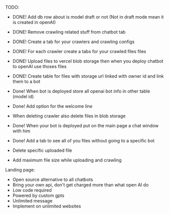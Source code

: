 TODO:

- DONE! Add db row about is model draft or not (Not in draft mode mean it is created in openAI)
- DONE! Remove crawling related stuff from chatbot tab
- DONE! Create a tab for your crawlers and crawling configs
- DONE! For each crawler create a tabs for your crawled files files
- DONE! Upload files to vercel blob storage then when you deploy chatbot to openAI use thoses files
- DONE! Create table for files with storage url linked with owner id and link them to a bot
- Done! When bot is deployed store all openai bot info in other table (model id)
- Done! Add option for the welcome line
- When deleting crawler also delete files in blob storage
- Done! When your bot is deployed put on the main page a chat window with him
- Done! Add a tab to see all of you files without going to a specific bot


- Delete specific uploaded file
- Add maximum file size while uploading and crawling



Landing page:

- Open source alternative to all chatbots
- Bring your own api, don't get charged more than what open AI do
- Low code required
- Powered by custom gpts
- Unlimited message
- Implement on unlimited websites


